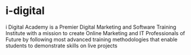 # i-digital
i Digital Academy is a Premier Digital Marketing and Software Training Institute with a mission to create Online Marketing and IT Professionals of Future by following most advanced training methodologies that enable students to demonstrate skills on live projects
